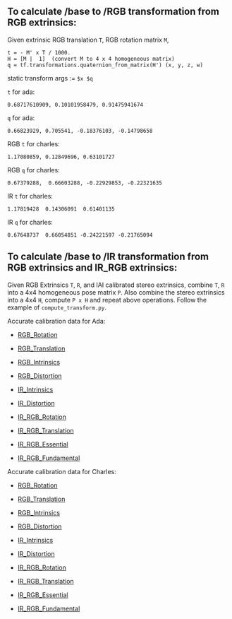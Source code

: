 ## To calculate /base to /RGB transformation from RGB extrinsics:

Given extrinsic RGB translation `T`, RGB rotation matrix `M`, 
```
t = - M' x T / 1000.
H = [M |  1]  (convert M to 4 x 4 homogeneous matrix) 
q = tf.transformations.quaternion_from_matrix(H') (x, y, z, w)
```

static transform args := `$x $q`

`t` for ada:
```
0.68717610909, 0.10101958479, 0.91475941674
```
`q` for ada:
```
0.66823929, 0.705541, -0.18376103, -0.14798658
```


RGB `t` for charles:
```
1.17080859, 0.12849696, 0.63101727
```
RGB `q` for charles:
```
0.67379288,  0.66603288, -0.22929853, -0.22321635
```
IR `t` for charles:
```
1.17819428  0.14306091  0.61401135
```
IR `q` for charles:
```
0.67648737  0.66054851 -0.24221597 -0.21765094
```

## To calculate /base to /IR transformation from RGB extrinsics and IR_RGB extrinsics:

Given RGB Extrinsics `T`, `R`, and IAI calibrated stereo extrinsics, combine `T`, `R` into a 4x4 homogeneous pose matrix `P`. Also combine the stereo extrinsics into a 4x4 `H`, compute `P x H` and repeat above operations. Follow the example of `compute_transform.py`.


Accurate calibration data for Ada:

* [RGB_Rotation](https://www.dropbox.com/s/0d2xurmqbgyqytz/KinectTracker_rotation.p?dl=0)

* [RGB_Translation](https://www.dropbox.com/s/7md2esnan44h2cg/KinectTracker_translation.p?dl=0)

* [RGB_Intrinsics](https://www.dropbox.com/s/iga6aa42tuioohc/intrinsics.p?dl=0)

* [RGB_Distortion](https://www.dropbox.com/s/au0n6stpv6gubyl/distortion.p?dl=0)

* [IR_Intrinsics](https://www.dropbox.com/s/xpoodfv35xdk245/IR_intrinsics.p?dl=0)

* [IR_Distortion](https://www.dropbox.com/s/mj0dtvvb06j1c94/IR_distortion.p?dl=0)

* [IR_RGB_Rotation](https://www.dropbox.com/s/6qzsyhy8ribgsmq/IR_RGB_rotation.p?dl=0)

* [IR_RGB_Translation](https://www.dropbox.com/s/7324szb7w5d5mn6/IR_RGB_translation.p?dl=0)

* [IR_RGB_Essential](https://www.dropbox.com/s/jzl8rz1rprqu9gg/IR_RGB_essential.p?dl=0)

* [IR_RGB_Fundamental](https://www.dropbox.com/s/zzgir30fooeu232/IR_RGB_fundamental.p?dl=0)



Accurate calibration data for Charles:

* [RGB_Rotation](https://www.dropbox.com/s/zjp3gk1pgy2hwdg/KinectCalibrator_rotation.p?dl=0)

* [RGB_Translation](https://www.dropbox.com/s/3ooayrmrad47uov/KinectCalibrator_translation.p?dl=0)

* [RGB_Intrinsics](https://www.dropbox.com/s/synzq0t4s41z5v3/RGB_intrinsics.p?dl=0)

* [RGB_Distortion](https://www.dropbox.com/s/8amzijvzg1slvpw/RGB_distortion.p?dl=0)

* [IR_Intrinsics](https://www.dropbox.com/s/ddkpf39xl4450u2/IR_intrinsics.p?dl=0)

* [IR_Distortion](https://www.dropbox.com/s/98wbwukynmyc4mf/IR_distortion.p?dl=0)

* [IR_RGB_Rotation](https://www.dropbox.com/s/nw408egw0ukdij8/IR_RGB_rotation.p?dl=0)

* [IR_RGB_Translation](https://www.dropbox.com/s/880ugumwckj1pff/IR_RGB_translation.p?dl=0)

* [IR_RGB_Essential](https://www.dropbox.com/s/a3dio9mflh66ozl/IR_RGB_essential.p?dl=0)

* [IR_RGB_Fundamental](https://www.dropbox.com/s/t5qp7h664rd6c19/IR_RGB_fundamental.p?dl=0)

